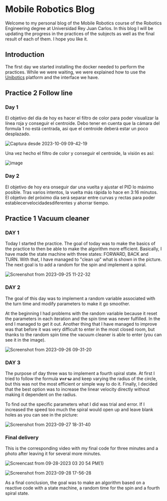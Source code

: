 # Mobile Robotics Blog
Welcome to my personal blog of the Mobile Robotics course of the Robotics Engineering degree at Universidad Rey Juan Carlos. In this blog I will be updating the progress in the practices of the subjects as well as the final result of each of them. I hope you like it.

## Introduction
The first day we started installing the docker needed to perform the practices. While we were waiting, we were explained how to use the [Unibotics](https://unibotics.org/) platform and the interface we have.

## Practice 2 Follow line

### Day 1
El objetivo del día de hoy es hacer el filtro de color para poder visualizar la línea roja y conseguir el centroide. Debo tener en cuenta que la cámara del formula 1 no está centrada, asi que el centroide deberá estar un poco desplazado.

![Captura desde 2023-10-09 09-42-19](https://github.com/rsanchez2021/Blog-Robotica-Movil/assets/113595025/8055f22c-5db2-4982-890b-4a19ccc66309)

Una vez hecho el filtro de color y conseguir el centroide, la visión es así:

![image](https://github.com/rsanchez2021/Blog-Robotica-Movil/assets/113595025/93374e9f-a3d8-49d8-b424-95c94e135d14)

### Day 2
El objetivo de hoy era onseguir dar una vuelta y ajustar el PID lo máximo posible. Tras varios intentos, la vuelta más rápida lo hace en 3:16 minutos. El objetivo del próximo día será separar entre curvas y rectas para poder establecervelocidadesdiferentes y ahorrar tiempo.

## Practice 1 Vacuum cleaner 

### DAY 1
Today I started the practice. The goal of today was to make the basics of the practice to then be able to make the algorithm more efficient. Basically, I have made the state machine with three states: FORWARD, BACK and TURN. With that, I have managed to "clean up" what is shown in the picture. The next goal is to add a random for the spin and implement a spiral.

![Screenshot from 2023-09-25 11-22-32](https://github.com/rsanchez2021/Blog-Robotica-Movil/assets/113595025/41298f92-c23f-46d1-a17f-6d6124e18718)


### DAY 2
The goal of this day was to implement a random variable associated with the turn time and modify parameters to make it go smoother.

At the beginning I had problems with the random variable because it reset the parameters in each iteration and the spin time was never fulfilled. In the end I managed to get it out. Another thing that I have managed to improve was that before it was very difficult to enter in the most closed room, but thanks to the random spin time the vacuum cleaner is able to enter (you can see it in the image).


![Screenshot from 2023-09-26 09-31-20](https://github.com/rsanchez2021/Blog-Robotica-Movil/assets/113595025/7bf76171-0e51-43ed-bf88-2b44bb0e6380)

### DAY 3
The purpose of day three was to implement a fourth spiral state. At first I tried to follow the formula ***v=r⋅ω*** and keep varying the radius of the circle, but this was not the most efficient or simple way to do it. Finally, I decided that the best option was to increase the linear velocity directly without making it dependent on the radius. 

To find out the specific parameters what I did was trial and error. If I increased the speed too much the spiral would open up and leave blank holes as you can see in the picture:

![Screenshot from 2023-09-27 18-31-40](https://github.com/rsanchez2021/Blog-Robotica-Movil/assets/113595025/01bfc2d1-20ef-4e53-9ad1-17f16eee2a9f)

### Final delivery
This is the corresponding video with my final code for three minutes and a photo after leaving it for several more minutes. 

![Screencast from 09-28-2023 03 20 54 PM(1)](https://github.com/rsanchez2021/Blog-Robotica-Movil/assets/113595025/ff13c290-3915-4f54-8e2a-6bdde5745542)


![Screenshot from 2023-09-28 17-56-28](https://github.com/rsanchez2021/Blog-Robotica-Movil/assets/113595025/3dde564e-6654-45eb-87c5-b37482a35cf6)




As a final conclusion, the goal was to make an algorithm based on a reactive code with a state machine, a random time for the spin and a fourth spiral state.

